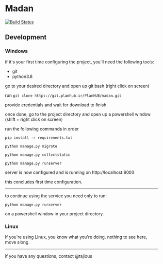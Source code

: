 # Madan

[![Build Status](https://phbuild.planhub.ir/api/badges/PlanHUB/madan/status.svg)](https://phbuild.planhub.ir/PlanHUB/madan)

## Development

### Windows
if it's your first time configuring the project, you'll need the following tools:

- git
- python3.8


go to your desired directory and open up git bash (right click on screen)

run ```git clone https://git.planhub.ir/PlanHUB/madan.git```

provide credentials and wait for download to finish.

once done, go to the project directory and open up a powershell window (shift + right click on screen)

run the following commands in order

```pip install -r requirements.txt```

```python manage.py migrate```

```python manage.py collectstatic```

```python manage.py runserver```

server is now configured and is running on http://localhost:8000

this concludes first time configuration.

---

to continue using the service you need only to run:

```python manage.py runserver```

on a powershell window in your project directory.


### Linux
If you're using Linux, you know what you're doing. nothing to see here, move along.

---
if you have any questions, contact @tajious